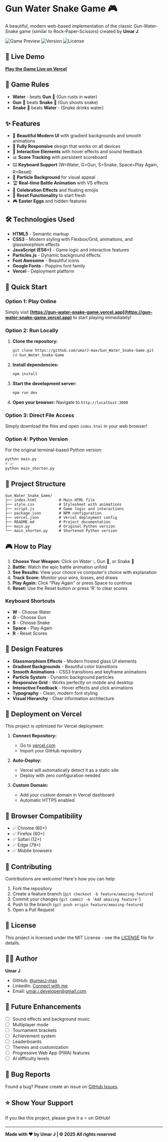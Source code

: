 # Gun Water Snake Game 🎮

A beautiful, modern web-based implementation of the classic Gun-Water-Snake game (similar to Rock-Paper-Scissors) created by **Umar J**.

![Game Preview](https://img.shields.io/badge/Game-Live-brightgreen)
![Version](https://img.shields.io/badge/Version-1.0.0-blue)
![License](https://img.shields.io/badge/License-MIT-yellow)

## 🚀 Live Demo

**[Play the Game Live on Vercel](https://gun-water-snake-game.vercel.app)**

## 🎯 Game Rules

- **Water** 💧 beats **Gun** 🔫 (Gun rusts in water)
- **Gun** 🔫 beats **Snake** 🐍 (Gun shoots snake)
- **Snake** 🐍 beats **Water** 💧 (Snake drinks water)

## ✨ Features

- 🎨 **Beautiful Modern UI** with gradient backgrounds and smooth animations
- 📱 **Fully Responsive** design that works on all devices
- 🎵 **Interactive Elements** with hover effects and sound feedback
- 📊 **Score Tracking** with persistent scoreboard
- ⌨️ **Keyboard Support** (W=Water, G=Gun, S=Snake, Space=Play Again, R=Reset)
- 🌟 **Particle Background** for visual appeal
- 🏆 **Real-time Battle Animation** with VS effects
- 🎉 **Celebration Effects** and floating emojis
- 🔄 **Reset Functionality** to start fresh
- 🎮 **Easter Eggs** and hidden features

## 🛠️ Technologies Used

- **HTML5** - Semantic markup
- **CSS3** - Modern styling with Flexbox/Grid, animations, and glassmorphism effects
- **JavaScript (ES6+)** - Game logic and interactive features
- **Particles.js** - Dynamic background effects
- **Font Awesome** - Beautiful icons
- **Google Fonts** - Poppins font family
- **Vercel** - Deployment platform

## 🚀 Quick Start

### Option 1: Play Online
Simply visit **[https://gun-water-snake-game.vercel.app](https://gun-water-snake-game.vercel.app)** to start playing immediately!

### Option 2: Run Locally

1. **Clone the repository:**
   ```bash
   git clone https://github.com/umarJ-max/Gun_Water_Snake-Game.git
   cd Gun_Water_Snake-Game
   ```

2. **Install dependencies:**
   ```bash
   npm install
   ```

3. **Start the development server:**
   ```bash
   npm run dev
   ```

4. **Open your browser:**
   Navigate to `http://localhost:3000`

### Option 3: Direct File Access
Simply download the files and open `index.html` in your web browser!

### Option 4: Python Version
For the original terminal-based Python version:
```bash
python main.py
# or
python main_shorten.py
```

## 📁 Project Structure

```
Gun_Water_Snake_Game/
├── index.html          # Main HTML file
├── style.css           # Stylesheet with animations
├── script.js           # Game logic and interactions
├── package.json        # NPM configuration
├── vercel.json         # Vercel deployment config
├── README.md           # Project documentation
├── main.py             # Original Python version
└── main_shorten.py     # Shortened Python version
```

## 🎮 How to Play

1. **Choose Your Weapon:** Click on Water 💧, Gun 🔫, or Snake 🐍
2. **Battle:** Watch the epic battle animation unfold
3. **See Results:** View your choice vs computer's choice with explanation
4. **Track Score:** Monitor your wins, losses, and draws
5. **Play Again:** Click "Play Again" or press Space to continue
6. **Reset:** Use the Reset button or press 'R' to clear scores

### Keyboard Shortcuts
- **W** - Choose Water
- **G** - Choose Gun  
- **S** - Choose Snake
- **Space** - Play Again
- **R** - Reset Scores

## 🎨 Design Features

- **Glassmorphism Effects** - Modern frosted glass UI elements
- **Gradient Backgrounds** - Beautiful color transitions
- **Smooth Animations** - CSS3 transitions and keyframe animations
- **Particle System** - Dynamic background particles
- **Responsive Grid** - Works perfectly on mobile and desktop
- **Interactive Feedback** - Hover effects and click animations
- **Typography** - Clean, modern font styling
- **Visual Hierarchy** - Clear information architecture

## 🚀 Deployment on Vercel

This project is optimized for Vercel deployment:

1. **Connect Repository:**
   - Go to [vercel.com](https://vercel.com)
   - Import your GitHub repository

2. **Auto-Deploy:**
   - Vercel will automatically detect it as a static site
   - Deploy with zero configuration needed

3. **Custom Domain:**
   - Add your custom domain in Vercel dashboard
   - Automatic HTTPS enabled

## 📱 Browser Compatibility

- ✅ Chrome (60+)
- ✅ Firefox (60+)
- ✅ Safari (12+)
- ✅ Edge (79+)
- ✅ Mobile browsers

## 🤝 Contributing

Contributions are welcome! Here's how you can help:

1. Fork the repository
2. Create a feature branch (`git checkout -b feature/amazing-feature`)
3. Commit your changes (`git commit -m 'Add amazing feature'`)
4. Push to the branch (`git push origin feature/amazing-feature`)
5. Open a Pull Request

## 📝 License

This project is licensed under the MIT License - see the [LICENSE](LICENSE) file for details.

## 👨‍💻 Author

**Umar J**
- GitHub: [@umarJ-max](https://github.com/umarJ-max)
- LinkedIn: [Connect with me](https://linkedin.com/in/umar-j)
- Email: umar.j.developer@gmail.com

## 🎯 Future Enhancements

- [ ] Sound effects and background music
- [ ] Multiplayer mode
- [ ] Tournament brackets
- [ ] Achievement system
- [ ] Leaderboards
- [ ] Themes and customization
- [ ] Progressive Web App (PWA) features
- [ ] AI difficulty levels

## 🐛 Bug Reports

Found a bug? Please create an issue on [GitHub Issues](https://github.com/umarJ-max/Gun_Water_Snake-Game/issues).

## ⭐ Show Your Support

If you like this project, please give it a ⭐ on GitHub!

---

**Made with ❤️ by Umar J | © 2025 All rights reserved**
